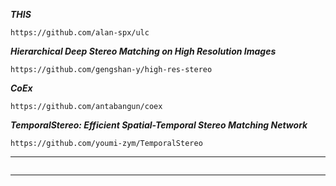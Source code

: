 
***THIS***  
```
https://github.com/alan-spx/ulc
```

***Hierarchical Deep Stereo Matching on High Resolution Images***  
```
https://github.com/gengshan-y/high-res-stereo
```

***CoEx***  
```
https://github.com/antabangun/coex
```

***TemporalStereo: Efficient Spatial-Temporal Stereo Matching Network***  
```
https://github.com/youmi-zym/TemporalStereo
```

******  
```

```

******  
```

```

